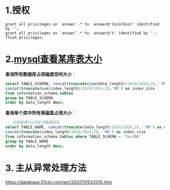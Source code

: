 # 1.授权

```
grant all privileges on `answer`.* to  answer@'localhost' identified by '';
grant all privileges on `answer`.* to  answer@'%' identified by '';
flush privileges;
```



# 2.[mysql查看某库表大小](https://www.cnblogs.com/nmap/p/6714142.html)

**查询所有数据库占用磁盘空间大小**：

```sql
select TABLE_SCHEMA, concat(truncate(sum(data_length)/1024/1024,2),' MB') as data_size,
concat(truncate(sum(index_length)/1024/1024,2),'MB') as index_size
from information_schema.tables
group by TABLE_SCHEMA
order by data_length desc;
```

**查询单个库中所有表磁盘占用大小**：

```sql
-- 注意替换TestDB为数据库名
select TABLE_NAME, concat(truncate(data_length/1024/1024,2),' MB') as data_size,
concat(truncate(index_length/1024/1024,2),' MB') as index_size
from information_schema.tables where TABLE_SCHEMA = 'TestDB'
group by TABLE_NAME
order by data_length desc;
```



# 3. 主从异常处理方法

https://database.51cto.com/art/202011/632010.htm
